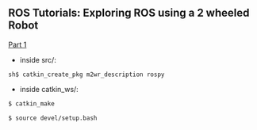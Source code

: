 ## ROS Tutorials: Exploring ROS using a 2 wheeled Robot

[Part 1](http://www.theconstructsim.com/ros-projects-exploring-ros-using-2-wheeled-robot-part-1/)

* inside src/:

```sh$ catkin_create_pkg m2wr_description rospy```

* inside catkin_ws/:

```sh
$ catkin_make

$ source devel/setup.bash
```

